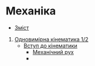 # Механіка

* [Зміст](README.md)
1. [Одновимірна кінематика 1/2](book/chapter_1/1.md)
    * [Вступ до кінематики](book/chapter_1/1.md)
       * [Механічний рух](book/chapter_1/2.md)
       * 